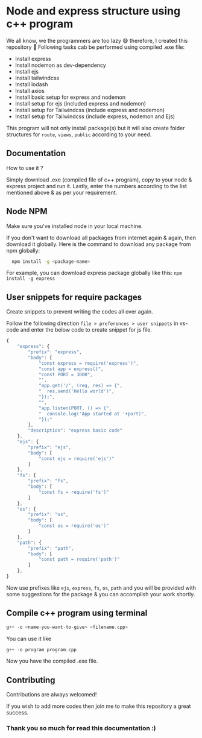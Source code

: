 

# Node and express structure using c++ program

We all know, we the programmers are too lazy :sweat_smile: therefore, I created this repository :star_struck:
Following tasks cab be performed using compiled .exe file:

- Install express
- Install nodemon as dev-dependency
- Install ejs
- Install tailwindcss
- Install lodash
- Install axios
- Install basic setup for express and nodemon
- Install setup for ejs (included express and nodemon)
- Install setup for Tailwindcss (include express and nodemon)
- Install setup for Tailwindcss (include express, nodemon and Ejs)

This program will not only install package(s) but it will also create folder structures for `route`, `views`, `public` according to your need.


## Documentation

How to use it ?

Simply download .exe (compiled file of c++ program), copy to your node & express project and run it. Lastly, enter the numbers according to the list mentioned above & as per your requirement.

## Node NPM

Make sure you've installed node in your local machine.

If you don't want to download all packages from internet again & again, then download it globally. Here is the command to download any package from npm globally:


```bash
  npm install -g <package-name>
```
For example, you can download express package globally like this: `npm install -g express`

## User snippets for require packages

Create snippets to prevent writing the codes all over again.

Follow the following direction `file > preferences > user snippets` in vs-code and enter the below code to create snippet for js file.

```javascript
{
	"express": {
		"prefix": "express",
		"body": [
			"const express = require('express')",
			"const app = express()",
			"const PORT = 3000",
			"",
			"app.get('/', (req, res) => {",
			"  res.send('Hello world')",
			"});",
			"",
			"app.listen(PORT, () => {",
			"  console.log('App started at '+port)",
			"});"
		],
		"description": "express basic code"
	},
	"ejs": {
		"prefix": "ejs",
		"body": [
			"const ejs = require('ejs')"
		]
	},
	"fs": {
		"prefix": "fs",
		"body": [
			"const fs = require('fs')"
		]
	},
	"os": {
		"prefix": "os",
		"body": [
			"const os = require('os')"
		]
	},
	"path": {
		"prefix": "path",
		"body": [
			"const path = require('path')"
		]
	},
}
```
Now use prefixes like `ejs`, `express`, `fs`, `os`, `path` and you will be provided with some suggestions for the package & you can accomplish your work shortly.

## Compile c++ program using terminal

```c++
g++ -o <name-you-want-to-give> <filename.cpp>
```
You can use it like
```c++
g++ -o program program.cpp
```
Now you have the compiled .exe file.


## Contributing

Contributions are always welcomed!

If you wish to add more codes then join me to make this repository a great success.


### Thank you so much for read this documentation :)
